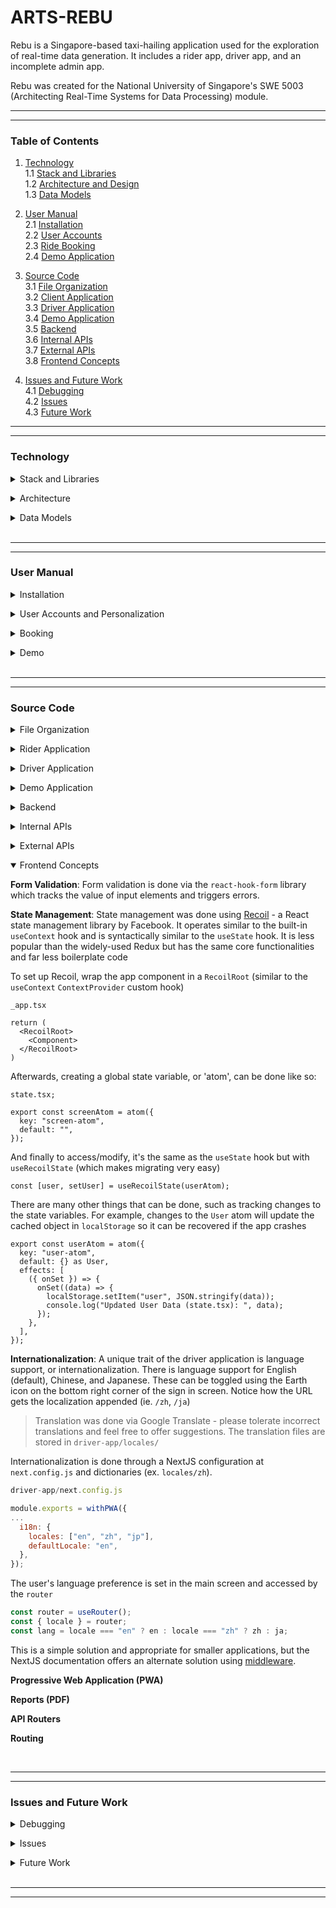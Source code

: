 <!-- Template: https://github.com/mvllow/next-pwa-template -->
<!-- Backend: https://www.youtube.com/watch?v=5PdEmeopJVQ -->

# ARTS-REBU

Rebu is a Singapore-based taxi-hailing application used for the exploration of real-time data generation. It includes a rider app, driver app, and an incomplete admin app.

Rebu was created for the National University of Singapore's SWE 5003 (Architecting Real-Time Systems for Data Processing) module.

---

---

### Table of Contents

1. [Technology](#technology)
   <br />1.1 [Stack and Libraries](#stack)
   <br />1.2 [Architecture and Design](#architecture)
   <br />1.3 [Data Models](#datamodel)

2. [User Manual](#usermanual)
   <br />2.1 [Installation](#installation)
   <br />2.2 [User Accounts](#accounts)
   <br />2.3 [Ride Booking](#booking)
   <br />2.4 [Demo Application](#demomanual)

3. [Source Code](#sourcecode)
   <br />3.1 [File Organization](#fileorganization)
   <br />3.2 [Client Application](#client)
   <br />3.3 [Driver Application](#driver)
   <br />3.4 [Demo Application](#demo)
   <br />3.5 [Backend](#backend)
   <br />3.6 [Internal APIs](#internalapis)
   <br />3.7 [External APIs](#externalapis)
   <br />3.8 [Frontend Concepts](#frontendconcepts)

4. [Issues and Future Work](#issues)
   <br />4.1 [Debugging](#debugging)
   <br />4.2 [Issues](#issues)
   <br />4.3 [Future Work](#futurework)

---

---

### Technology

<a id="stack"></a>

<details>
  <summary>Stack and Libraries</summary>

<br />**Tech Stack and Tools**

> Frontend: **NextJS** (13.4.1) [May 2023] <br />
> Backend: **Spring Boot** (3.0.6) [April 2023] <br />
> Real-Time Data: **Kafka** (3.0.7) [May 2023] <br />
> Batch Data: **MongoDB** <br />

<br />**Frontend Libraries**

Abstraction was generally avoided unless it was necessary or greatly reduced the amount of boilerplate code (for the sake of maintainability). Library selection is based off reputability according to number of installations (refer to the NPM Trends website) and TypeScript support

> Form Validation: `@hookform/resolvers`, `react-hook-form` <br />
> PDF Reports: `@progress/kendo-react-pdf` <br />
> Maps: `@react-gogle-maps/api`, `@googlemaps/markerclusterer` <br />
> Styling: `tailwindcss` <br />
> State Management: `recoil` <br />
> API Routing: `axios` <br />
> Websockets: `sockjs-client`, `stompjs` <br />
> PWA: `next-pwa`

<br />**Backend Libraries**

> Websockets: `spring-boot-starter-websocket`, `sockjs-client`, `stomp-websocket` <br />
> Real-Time Data: `spring-kafka` <br />
> Data Modelling: `lombok` <br />
> JSON Parsing: `gson`

<br />**External APIs**

The Fleet Management System (FMS) simulates taxi location by pulling taxi availability from the Singapore Government's open data API. This API returns a list of all available public taxis in the country and updates every 30 seconds

> Maps: **Google Maps API** (v3) <br />
> Fleet Management: **Taxi Availability API** (data.gov.sg)

  <br />

</details>

<a id="architecture"></a>

<details>
  <summary>Architecture</summary>

The architecture is event-based where each frontend application communicates with the backend through endpoints. The backend relays stream data back to the frontend via web sockets

</details>

<a id="datamodel"></a>

<details>
  <summary>Data Models</summary>

There are 5 MongoDB tables and 4 stream data models:

**MongoDB Models** (Batch Data)

These can be found in the backend through their respective folders

```js
Booking
  bookingID: integer
  messageSubmitedTime: long (ms since epoch)
  messageReceivedTime: long (ms since epoch)
  customerID: integer
  customerName: string
  phoneNumber: integer
  pickUpLocation: Location
  pickUpTime: long (ms since epoch)
  dropLocation: Location
  taxiType: 'regular' | 'plus'
  fareType: 'metered' | 'fixed'
  fare: string
  eta: integer (seconds) (unused)
  status: 'requested' | 'dispatched' | 'cancelled' | 'completed'
  driverID: integer
  sno: integer
  distance: float (meters)
  paymentMethod: string (cash or card number)
  dropTime: long (ms since epoch)
```

```js
Customer
  customerID: integer
  customerName: string
  memberCategory: string (unused)
  age: integer
  gender: string
  amountSpent: double (unused)
  address: string
  city: string (unused)
  countryCode: string (unused)
  contactTitle: string
  phoneNumber: integer
  email: string
  password: string
  phoneCountryCode: integer
  home: Location
  work: Location
  savedLocations: Location[]
  paymentMethods: []
    cardHolder: string
    cardNumber: long
    expiryDate: integer
    cvv: integer
    defaultPaymentMethod: boolean
```

```js
Location (subclass for Customer and Booking)
placeID: string (cachable key from Google Maps API) (unused)
lat: float
lng: float
postcode: string
address: string
placeName: string
```

```js
Driver;
driverID: integer;
driverName: string;
phoneNumber: integer;
rating: double;
```

```js
Review
  reviewID: integer (ID)
  customerID: integer
  driverID: integer
  messageReceivedTime: long (ms since epoch)
  rating: integer (1 to 5)
  reviewBody: string
  areasOfImprovement:
    cleanliness: boolean
    politeness: boolean
    punctuality: boolean
    bookingProcess: boolean
    waitTime: boolean
```

```js
Taxi;
sno: integer(ID);
taxiNumber: string;
taxiType: "plus" | "regular";
tmdtid: string;
taxiFeature: taxiMakeModel: string;
taxiPassengerCapacity: integer;
taxiColor: string;
registeredDrivers: [](unused);
driverID: integer;
driverName: string;
driverPhone: integer;
```

<i>\*sno = serial number; tmdtid may be a better key for auto-incrementing</i>

**Kafka Models** (Stream Data)

These are defined in the Kafka folder under `Kafka/models/`

```js
BookingEvent;
customerID: integer;
customerName: string;
phoneNumber: string;
taxiType: string;
fareType: string;
fare: double;
distance: double;
paymentMethod: string;
eta: double;
pickUpLocation: Location;
dropLocation: Location;
```

```js
DispatchEvent;
customerID: integer;
customerName: string;
customerPhoneNumber: integer;
status: string;
tmdtid: integer;
taxiNumber: string;
taxiPassengerCapacity: integer;
taxiMakeModel: string;
taxiColor: string;
driverID: integer;
driverName: string;
driverPhoneNumber: integer;
sno: integer;
rating: double;
```

```js
TaxiLocatorEvent;
tmdtid: integer;
driverID: integer;
taxiNumber: string;
availabilityStatus: boolean;
currentPosition: lat: float;
lng: float;
```

```js
ChatEvent
  recipientID: string ('d' + driverID or 'c' + customerID)
  type: string
  body: string
```

</details>

<br />

---

---

<a id="sourcecode"></a>

<a id="usermanual"></a>

### User Manual

<a id="installation"></a>

<details>
  <summary>Installation</summary>

This is a brief installation guide - refer to the detailed installation guide for help

**Pre-requisites**

- NPM, Node
- JDK
- VSCode
- Google Maps API Key
- Stub Data for Driver and Taxis

**Quick Guide**

1. Clone the project: `git clone https://github.com/suriarasai/ARTS-REBU.git`
2. Run `npm install` on the `customer-app`, `driver-app`, and `demo-app` (try running `npm run dev` on the `demo-app` to see if it renders)
3. Add `.env.local` into the root directory of each of the above apps and populate it with `NEXT_PUBLIC_GOOGLE_MAPS_API_KEY=[APIKEY]`
4. Configure the MongoDB connection by creating `.env` at `src/main/resources/.env` with the following:

```java
MONGO_DATABASE="rebu"
MONGO_USER=""
MONGO_PASSWORD=""
MONGO_CLUSTER="localhost:27017"
```

5. Install Kafka and configure the environment variables. Restart the PC if necessary
6. Start the Zookeeper server via PowerShell. Point the following command at where Kafka was installed

```java
zookeeper-server-start.bat D:\\kafka\\config\\zookeeper.properties
```

7. Start the Kafka server in a new PowerShell terminal (mind the path):

```java
kafka-server-start.bat D:\\kafka\\config\\server.properties
```

8. Install MongoDB Community Server with MongoDB Compass
9. Using MongoDB Compass, create a new database, `rebu`, and add 5 empty collections: `Booking`, `Customer`, `Driver`, `Review`, and `Taxi`
10. Import the stub data into the `Driver` and `Taxi` collections
11. Run the main Java method, `src/main/java/com/rebu/RebuApplication.java`, using the play button on the top right
12. Run `npm run dev` on the remaining apps (`customer-app` and `driver-app`) then open `localhost:3000` (and 3001, 3002)
13. Optional: Install the customer application as a PWA using the icon in the browser's search bar

</details>

<a id="accounts"></a>

<details>
  <summary>User Accounts and Personalization</summary>
  
  <br />

**Registration**: The landing screen on startup is sign-in or register screen. Enter a phone number and if it's not recognized, then the user will be routed through the registration process. Bypass the OTP screen by clicking the next button then fill in the account details

\*Note: Do not enter any real passwords as there's no encryption on the passwords - they're stored as-inputted

**Sign In**: Sign in can be completed via phone number or email/password. Upon successfully signing in, the user data is cached in `localstorage` so refreshing the page or closing and re-opening the application will not prompt the user to sign-in again

**Account Settings**: Account settings can be modified through the settings screen by clicking on the user profile at the top. Modify the desired fields and press the save button

**Payment Methods**: Payment methods can be accessed through the settings screen. From here, users can add a card, change the default card, and remove a card

**Saved Locations**: Users can also optionally add saved locations to make searching for locations quicker. It is possible to set a `Home` and `Work` location, as well as a general list of favourited locations. Add a location using the autocomplete search bar at the top of the screen and click on the suggested address to register the change

</details>

<a id="booking"></a>

<details>
  <summary>Booking</summary>
  
<br />

**Map Interface**: Upon landing on the map screen, the user will be able to see markers of saved locations (if applicable), nearby taxi stands, and the user's current location. The 2 buttons on the right side of the screen are used for toggling points of interest, or for panning to the user's location

**Inputting Origin and Destination Locations**: There are 3 options for location input:

1. Entering an address into the autocomplete search bar
2. Clicking on a saved location in the expanded search UI
3. Selecting the 'Choose Location on the Map' option in the expanded search UI

Once the destination address is inputted, a confirmation button will appear to start the booking process. Leaving the origin address blank will default it to the user's current location

**Taxi Selection**: There are 2 taxi types - `regular` and `plus`, which differ in fare and number of seats. Users can view the origin/destination locations, select their desired taxi type, and edit the payment method before confirming the trip.

> \*Note: Before confirming the trip, the user should sign into the driver application. Hover over a nearby taxi on the customer application to see the corresponding driver ID and sign into that driver's account then wait on the trips screen before confirming on the customer application. <span style="color:red">This must be done within 30 seconds</span> from the time of confirming the route to confirming the taxi selection. This is because the nearby taxis are computed in real-time and refreshed every 30 seconds (around the <span style="color:red">:15 and :45 second mark</span>). A good way to time it is to open the computer or online clock and start around the :22 or :50 second point to guarentee getting up-to-date information on which drivers are nearby (booking events are only sent to the nearest 6 drivers)

**Matching**: Users will wait at this screen until a nearby driver approves the booking request. Users can cancel at any time using the red button on the top left of the screen

\*Note: Clicking on the magnifying glass icon will mock a driver and begin the trip

**Live Trip**: Once a taxi is dispatched, users will be given the taxi/driver information, estimated arrival time (ETA), and projected route the taxi driver will take. There will be 2 notifications when the driver is approaching the pickup location and after they arrive.

Once the taxi arrives at the user location, they will wait and confirm the pickup, then move toward the destination. At this stage, the user is given the option to submit a rating of the trip

\*Note: The chat/call buttons have no functionality

**Arrival**: On arrival, the user is given options to review the receipt and to rate the trip. The receipt may be accessed in the trip history screen, and can be downloaded as a PDF file.

\*Note: The print and share buttons do not have functionality for the receipt

</details>

<a id="demomanual"></a>

<details>
  <summary>Demo</summary>
  
  The demo application is an incomplete work that attempted to create a visual simulation engine that continuously generates stream data and renders it into a map interface. The implemented features are listed:

**(Route) Optimization**: This is a showcase of the Google Maps Routes API which returns a traffic-aware route between 2 locations. Users can drag and drop either of the origin/destination markers to re-compute the route. A traffic layer is also available to show country-wide traffic conditions. The top left panel displays the trip distance and time.

**(Fare) Calculation**: This is a quote engine that estimates the fare based on the time, origin, destination, and taxi type. It shows a fare breakdown upon computation

**(Matching) Visualizer**: This tool features a mocked user marker that can be dragged around the map. Upon releasing the marker at a desired location, the system will compute the nearest taxis and which ones are matched to the rider. The different marker colors indicate the taxi type and the large red circle represents the search radius. Clicking on any of the markers will open it with information on its coordinates, distance, and ETA

**(Trips) Generator**: This tool generates booking requests every second. Requested trips are randomly dispatched with a 50% chance, and dispatched trips are randomly completed (and removed) with a 20% chance, every second

**(Simulation) Interface**: This shows the location of all the taxis in Singapore through various tools such as sparse/dense clustering, heatmaps, and a traffic layer. There is also an incomplete geo-fencing tool that renders a reshapable square onto the map. This is intended to be used to filter the data streams based on the coordinates contained inside the shape. Hovering over any of the individual taxi markers will generate an infowindow on the taxi/driver information (this requires the server to be running)

</details>

<br />

---

---

### Source Code

<a id="fileorganization"></a>

<details>
  <summary>File Organization</summary>
  
**High-level overview**

```
| customer-app/ (Rider app frontend)
| data-models/ (Documentation on API I/O)
| demo-app/ (Demo app frontend w/WIP Simulator)
| driver-app/ (Driver app frontend)
| src/ (Backend)
```

**General Frontend Setup**

```
| api/ (API configuration)
| components/ (Components that render onto the pages)
| pages/ (Pages to be routed to)
| styles/
| - globals.css (Global styling)
| - maps.json (Styling for Google Maps interface)
| constants.tsx (Constant values)
| server.tsx (API router)
| state.tsx (Global state accessors via Recoil)
| types.tsx (Custom types for TypeScript)
```

**Backend Setup**

The backend code is primarily data classes for storing data in MongoDB. The `resources/` folder also contains configuration for the MongoDB and Kafka connections

```
src/main/java/com/rebu
| Booking/
| config/ (Web socket configuration)
| Customer/
| Driver/
| Kafka/
| - Models/ (Stream data models)
| Review/
| Taxi/
| RebuApplication.java
```

Each data class follows the MVC (Model, View, Controller) structure. For example, the `Customer` folder:

```
Customer
| Customer.java (Main data class)
| CustomerController.java (API routing)
| CustomerRepository.java (Custom queries)
| CustomerService.java (Data processing)
| HelperClasses.java (Custom data objects that comprise Customer.java)
```

</details>

<a id="client"></a>

<details>
  <summary>Rider Application</summary>

This section will go overview each of the functional requirements. Optional features (section 3.4) were not implemented

```
customer-app/pages/
| accountSettings.tsx (Account Settings)
| activity.tsx (Trip History)
| home.tsx (Home Screen after sign-in)
| index.tsx (Sign In)
| managePayment.tsx (Payment Methods)
| map.tsx (Map Interface)
| notifications.tsx (Placeholder screen)
| registration.tsx (Registration)
| rewardPoints.tsx (Placeholder screen)
| savedPlaces.tsx (Manage Saved Places)
| settings.tsx (Settings)
```

```
customer-app/components/
| account/ (Account-related components, ex. forms)
| Map/ (Booking components)
| payment/ (Payment components)
| ui/ (Re-used components, ex. nav bar, buffer screens)
```

**3.3.1-2 User Registration and Login**

- `pages/index.tsx`
- `pages/registration`
- `components/account/`

The UI component consists of the login screen (by phone or by email) and the registration screen. Below is the general process:

1. User inputs their phone number. If the number is recognized, they will be signed in, otherwise the user will be routed to the registration process. Form validation will be covered in the [frontend concepts](#frontendconcepts) section
2. (Skip the OTP screen by pressing the next button)

<br />

**3.3.3 Display Profile**

- `pages/settings.tsx`
- `pages/accountSettings.tsx`

Account settings re-use the registration form components to modify account information. Except, since the user information is already known, the `accountSettings` page is able to pre-populate the form elements so that users can directly change the field they want rather than update the entire form.

**3.3.4 Book Taxi**

- `pages/map.tsx`
- `components/Map/TripScreens/`

The booking process follows:

1. **Location input** (via search, saved location, or map click): Once the destination location is inputted, a button will appear to confirm the trip. A blank origin location will default to the user's current location
2. **Taxi selection and payment method**: Several processes occur at this screen:

- 6 nearby taxis are rendered and this data comes from the Singapore Government's Taxi Availability API
- Taxi ETA for each taxi type is calculated based on the nearby taxis in range
- A traffic-aware, optimized route is rendered from the origin to destination locations. This API also returns the trip duration/distance
- Fare calculation for each taxi type

3. **Matching**: Waiting for a nearby driver to accept the booking request. <span style="color: red">For demonstration purposes, it is possible to bypass the matching process by clicking on the magnifying glass icon</span>
4. **Live trip**: Step-by-step:

- Driver approves the trip and is dispatched. Driver, taxi, and ETA information are sent to the customer
- Driver streams their location to the customer throughout the journey. This causes the taxi marker to move based on the taxi locator stream events
- Taxi ETA is updated every minute. At 1 and 0 minutes remaining, there are proximity notifications reminding clients to get ready or board the taxi
- On arrival to the customer's location, the pickup is confirmed by the driver and the taxi starts moving toward the destination. The customer is given the option to rate the trip

5. **Arrival**: After the driver confirms the dropoff, the trip is considered complete and the customer can view the trip receipt (and download it) and rate the trip before returning to the main booking screen

**3.3.5 Make a Payment**

- `pages/managePayment.tsx`
- `components/payment/`

The default payment method is cash, but users may add payment cards through the manage payments screen. There are also options to remove payment methods and change the default payment method

**3.3.6 <del>Route Choices</del>**

There are no route choices, but the customer is provided a traffic-optimized route and is able to track the taxi throughout the journey

**3.3.7 View Trip History**

- `pages/activity.tsx`

This feature queries booking events by the user's ID and renders by time and trip status (ex. completed/cancelled)

**3.3.8 Places of Interest**

- Frontend: `components/Map/Controls/buttons.tsx (TogglePOI)`
- Styling: `styles/maps.json`
- Logic: `components/Map/utils/poi.tsx`

Places of interest are toggled by updating the map's `styles` property.

**3.3.9 Print Receipts**

- `components/Map/TripScreens/Arrival/Receipt.tsx`

Receipts are shown upon ride completion or by clicking on a trip in the trip history UI. The inputs to this function is the bookingID, which is used to get trip, driver, and taxi information

The receipt can be downloaded as a PDF. This is done via the `@progress/kendo-react-pdf` library which reads the DOM to generate a PDF

**3.3.10 Driver Review**

- `components/Map/TripScreens/Arrival/Rating.tsx`

The rating form appears during the live trip and arrival screens. Users can rate the driver (1-5) and offer suggestions from a multi-select list of common criticisms and/or text field.

The form submission is sent to the MongoDB database in the `Reviews` table. The driverID is automatically reported but the submitted rating does not update the driver's overall rating

**3.3.11 <del>Notifications Feature</del>**

The notifications are limited to the taxi proximity notifications that trigger based on the estimated arrival time to the customer's location.

**3.4.1 <del>In-app Chat and Calling</del>**

**3.4.2 <del>Emergency SOS</del>**

**3.4.3 <del>Share Ride</del>**

**3.4.4 <del>Interactive Map</del>**

**3.4.5 <del>Track Driver</del>**

**3.4.6 <del>View Proposed Fare Table</del>**

</details>

<a id="driver"></a>

<details>
  <summary>Driver Application</summary>
  
  The `driver-app` is a very simple application for producing/consuming stream events. Refer to [Frontend Concepts](#frontendconcepts) for internationalization

**Sign In**: The sign-in page is the first page and the only required field is the driverID. Enter an integer from 1 to 3000. The selected driver will correspond with the index in the stub data

Driver information can be viewed at the settings screen, as well as the option to sign out. It is impossible to modify the driver data from within the application.

Note: Unlike the customer application, the driver data is not actively cached and restored on page refresh. Therefore, refreshing the application at any point may cause the application to crash, at which point the best solution is to either reopen the app or sign out and sign in again

**Trips**: The booking lifecycle is as follows:

1. The driver waits at the `Trips` screen for a booking request (they only listen to nearby requests). Once a request appears, they can view the booking information and approve the request (thereby sending a dispatch event to the customer that contains the driver/taxi information)
2. The driver is routed to the `Maps` screen where the routes to the user and destination are calculated
3. After pressing the confirm route button, the driver will start moving toward the client and continuously stream their location
4. On arrival, the driver will send an arrival event (via the chat stream), pause and wait for the customer to board
5. Once boarded, the driver will confirm the pickup and proceed toward the destination
6. Once at the destination, the driver will confirm the dropoff via another message on the chat stream, then stop sharing their location

- At any time, if the customer cancels, the driver will receive a cancellation event through the chat stream which will cease their movement and remove the route polylines from the map

</details>

<a id="demo"></a>

<details>
  <summary>Demo Application</summary>

The purpose of the demo application is to serve as a playground to demonstrate backend processes and attempt to simulate driver-customer interactions. It runs independently and does not require the backend to be operating

<br />**(Fare) Fare Calculator**

This tool computes the fixed fare between 2 locations. The inputs are:

- Taxi Type (regular/plus)
- Pickup Time (regular/peak/night)
- Origin Location Postcode
- Destination Location Postcode
- Distance (auto-calculated)

The fare calculation, `components/fareCalculator/computeFare.tsx`, is based on [LTA's](https://www.lta.gov.sg/content/ltagov/en/getting_around/taxis_private_hire_cars/taxi_fares_payment_methods.html) and considers the following:

|                          | Base           | Plus Type       | Peak Period       | Night Time        |
| ------------------------ | -------------- | --------------- | ----------------- | ----------------- |
| Base Fare                | $2             | +$1             | +$2               |
| Minimum Fare             | $5             | +$2             |
| Distance-based Unit Fare | $0.25 per 400m | +$0.09 per 400m |
| Peak Periods             |                |                 | +25% metered fare | +50% metered fare |
| Location Surcharge\*     | $3 to $7       |
| Temporary Surcharge      | $0.02 per km   |
| Booking Fee              | $2.3           | +$1.2           | +$2.3             | +$2               |
| Cancellation Fee         | $2             | +$2             | +$4               | +$1               |

<i>\*Location surcharge is based on both origin and destination postcodes. Rates are stored in the `locationSurchageMap` variable, in the same file as the calculator</i>

<br />**(Routes) Route Optimization**

Google Maps offers an [advanced route API](https://developers.google.com/maps/documentation/routes/overview) that returns a traffic-aware route (ie. list of coordinates), trip distance, and trip duration.

How to Use: Drag and drop either of the origin/destination markers around the map

Note: This API is fairly expensive at [$0.015 USD per request](https://developers.google.com/maps/documentation/routes/usage-and-billing) because it returns traffic conditions

<br />**(Matching) Matching and Taxi ETA**

This tool helps visualize the matching process:

1. Retrieve the locations of all available taxis in Singapore (ie. a list of coordinates)
2. Assign driver IDs (and taxi IDs, assuming they're the same) to each taxi according to the index at which they're returned
3. Compute which ones are closest to the customer via straight-line lat/lng difference
4. Simulation: While rendering the nearby taxi markers, randomly assign 50% of the markers to be red (ie. plus type) or yellow (ie. regular type). In the customer application, each taxiID is querried to determine the taxi type, but this step is mocked for the demo app
5. Click on any of the taxi markers to view the straight line distance and estimated arrival time. The distance in meters is approximated by multiplying the lat/lng difference by 111190. ETA is also estimated by multiplying the distance by a certain factor

- Taxi ETA for a certain taxi type is computed as the average ETA of that specific taxi type within the 6 nearest taxis

How to use: Drag and drop the user marker to anywhere on the map (including the ocean!). The nearby taxis are re-calculated to determine the new matching

<br />**(Simulation) Visualization Tools**: This map interface demonstrates several tools offered by the Google Maps API:

- K-Means clustering (sparse, dense, none): groups taxis together and show the cluster sizes. Note that the 'none' option is very taxing because it's rendering around 1500-3000 markers onto the map. The total number of taxis can be found by zooming out (until the entire country is visible) as the cluster count changes based on zoom level
- Traffic layer: shows traffic conditions
- Heat map: Similar to clustering but uses a color scale to measure taxi density rather than clusters and numbers
- Geo-fencing: This generates a rectangle that can be moved around and reshaped. Its purpose is to visually filter stream data based on coordinates located inside the shape. However, no logic has been added to this tool

Hovering over any taxi marker will create an infoWindow that shows the taxi/driver information (again, assuming the driverID and taxiID are equal). This is the only database dependency that the demo-app has - all other features will run properly without the Kafka, Mongo, or Spring Boot servers

<br />**(Trips) Data Generator**

This last tool simulates data streams by randomly generating booking events. Every second:

- A random booking event is created with an auto-incrementing booking ID and randomly selected customerID (selection without replacement). The pickup/dropoff locations are randomly selected from a list of Singapore street addresses (n=3910) (`demo-app/public/resources/addresses.json`) that can be geocoded into coordinates and placed onto a map
- With a 50% chance, any of the requested bookings will be matched with a driverID and taxiID (selection without replacement)
- With a 20% chance, any of the dispatched bookings will be completed and removed from the table

Next steps:

- Match bookings with nearby drivers as opposed to random drivers
- Connect the data generator to the map interface, iteratively add booking event markers (geocode pickup locations to coordinates), and draw lines between matched bookings/drivers
- Track completed trips and set up real-time dashboards that track where demand is the highest, revenue per region, etc. and implement geofencing to filter the analytics

</details>

<a id="backend"></a>

<details>
  <summary>Backend</summary>
The case study specifies several applications in section 3.5. The most important ones are the Taxi Booking System (TBS), which controls the booking and dispatch events, and the Fleet Management System, which monitors the taxi locations. The remaining application systems were either not focused on or implemented

<br />

**3.5.1 Taxi Booking System (TBS)**: The TBS (`kafka/`) is responsible for routing booking and dispatch events from the customer and driver. Incoming events are sent to the Kafka server. The TBS also actively listens to the Kafka stream to detect changes, and all changes are console logged then sent to their respective web socket before being delivered to the consumer.

For example, a normal trip would follow:

1. Customer produces a booking event. Backend sends it to Kafka and it's added to a stream
2. The stream has changed so the websocket computes nearby drivers and sends this booking event to them (ie. nearby drivers)
3. The driver app consumes the message and sends a dispatch event. A similar flow ensues where the dispatch event is sent to Kafka, a listener picks up on the change, then sends the information to the customer via web socket

**3.5.2 Fleet Management System (FMS)**: The FMS is mocked using the Singapore Government's [Taxi Availability API](https://data.gov.sg/dataset/taxi-availability?view_id=5ad2510e-6b51-4ffe-9504-6661061a708c&resource_id=9d217820-1350-4032-a7a3-3cd83e222eb7) which returns the location of all of LTA's available taxis in Singapore at any given time. The response is in the form of a geojson object, containing list of LngLat coordinates. This list of taxis is indexed to simulate driverID and taxiIDs (ex. first coordinate pair in the list represents taxiID=1, driverID=1).

The FMS also tracks taxi location during trips. Taxis will constantly stream their location via the `taxiLocatorEvent` and the FMS will make this information available to the customer through a web socket.

**3.5.3 <del>Geographical Positioning System (GPS)</del>**:
Instead of a GPS system, the current system uses the built-in location tracker. For example, this is how the user's current location is retrieved when the map interface loads:

```js
navigator.geolocation.getCurrentPosition((position) => {
  const coords = {
    lat: position.coords.latitude,
    lng: position.coords.longitude,
  };
  const currentLocation = new google.maps.LatLng(coords);
});
```

**3.5.4 <del>Customer Relationship Management System (CRM)</del>**: A separate UI can be created to serve as a CRM where customers are retrieved by their customerID. The latest booking requests associated with the customer could also be retrieved using the customerID

**3.5.5 <del>Messaging Gateway</del>**:

**3.5.6 <del>Financial System (FS)</del>**:

**3.5.7 <del>Payment Gateway</del>**:

</details>

<a id="internalapis"></a>

<details>
<summary>Internal APIs</summary>

Internal APIs refer to the `MongoDB` and `Kafka` CRUD operations. For data models, refer to the [Data Models](#datamodel) section

Sample models can be found in the `data-models/internal-apis/` folder

</details>

<a id="externalapis"></a>

<details>
<summary>External APIs</summary>

External APIs refer to the `Google Maps` and `Taxi Availability` APIs

Sample models can be found in the `data-models/external-apis/` folder

</details>

<a id="frontendconcepts"></a>

<details open>
  <summary>Frontend Concepts</summary>
  
**Form Validation**: Form validation is done via the `react-hook-form` library which tracks the value of input elements and triggers errors. 

**State Management**: State management was done using [Recoil](https://recoiljs.org/) - a React state management library by Facebook. It operates similar to the built-in `useContext` hook and is syntactically similar to the `useState` hook. It is less popular than the widely-used Redux but has the same core functionalities and far less boilerplate code

To set up Recoil, wrap the app component in a `RecoilRoot` (similar to the `useContext` `ContextProvider` custom hook)

```tsx
_app.tsx

return (
  <RecoilRoot>
    <Component>
  </RecoilRoot>
)
```

Afterwards, creating a global state variable, or 'atom', can be done like so:

```tsx
state.tsx;

export const screenAtom = atom({
  key: "screen-atom",
  default: "",
});
```

And finally to access/modify, it's the same as the `useState` hook but with `useRecoilState` (which makes migrating very easy)

```tsx
const [user, setUser] = useRecoilState(userAtom);
```

There are many other things that can be done, such as tracking changes to the state variables. For example, changes to the `User` atom will update the cached object in `localStorage` so it can be recovered if the app crashes

```tsx
export const userAtom = atom({
  key: "user-atom",
  default: {} as User,
  effects: [
    ({ onSet }) => {
      onSet((data) => {
        localStorage.setItem("user", JSON.stringify(data));
        console.log("Updated User Data (state.tsx): ", data);
      });
    },
  ],
});
```

**Internationalization**: A unique trait of the driver application is language support, or internationalization. There is language support for English (default), Chinese, and Japanese. These can be toggled using the Earth icon on the bottom right corner of the sign in screen. Notice how the URL gets the localization appended (ie. `/zh`, `/ja`)

> Translation was done via Google Translate - please tolerate incorrect translations and feel free to offer suggestions. The translation files are stored in `driver-app/locales/`

Internationalization is done through a NextJS configuration at `next.config.js` and dictionaries (ex. `locales/zh`).

```js
driver-app/next.config.js

module.exports = withPWA({
...
  i18n: {
    locales: ["en", "zh", "jp"],
    defaultLocale: "en",
  },
});
```

The user's language preference is set in the main screen and accessed by the `router`

```js
const router = useRouter();
const { locale } = router;
const lang = locale === "en" ? en : locale === "zh" ? zh : ja;
```

This is a simple solution and appropriate for smaller applications, but the NextJS documentation offers an alternate solution using [middleware](https://nextjs.org/docs/app/building-your-application/routing/internationalization).

**Progressive Web Application (PWA)**

**Reports (PDF)**

**API Routers**

**Routing**

</details>

<br />

---

---

<a id="issues"></a>

### Issues and Future Work

<a id="debugging"></a>

<details>
  <summary>Debugging</summary>
  Remember to check the terminal or do inspect element on the webpage!

  <br />
  
  **First Aid**: 
  
  * Refresh the page using `Ctrl+R`. This clears all the state variables, including global ones, but does not clear cached values in `localstorage`
  * Close and re-open the app
  * Kill the terminals and restart them (backend, frontend, Kafka)
  
  **Frontend**:
  
  * Markers/components are not rendering: Refresh the page and inspect element for errors. This may happen because actions were performed that caused a re-render before the map finished loading 
  * `Google is not defined`: This happens when trying to access the google namespace (ex. google.maps.Map) before the JS loader has finished loading google. It's the same as trying to access an object before declaring it so this process must be somehow delayed. For example, declaring it as null and assigning its value in a callback function after the map is loaded
  * `Socket connection has not been closed`: This happens mostly in development when a page is refreshed while the socket is active. Ensure there's a listener in the socket's useEffect connection for cleanup (ie. disconnection) and refresh the screen
  * Google Maps API not loading: The API key may expire or not have the user's IP/domain whitelisted. Confirm with the administrator that the API key is up to date and configured properly
  * Google Maps API crashing: If a directions/routes/geocoding/autocomplete API request fails, it may be because either of the inputted locations are invalid. Check the detailed response object via inspect element and choose a new location input to see if this resolves the issue

**Backend**: Since the majority of the logic is contaied in the frontend, the backend tends to crash infrequently. Most of the time, it's because data being sent to the backend is in an incorrect format and in this case, it will be helpful to use Postman to test the endpoints

</details>

<a id="issues"></a>

<details>
  <summary>Issues</summary>

  <br />

**Retrieving Place Names from Google Maps**: The autocomplete search bar currently returns the address of a location rather than the place name. This is because not every location on Google Maps has a corresponding place name, so the response data model is inconsistent. For example, setting a location by map click would return the address at that specific coordinate rather than search for the nearest point of interest.

**Isolating Logic to Backend**: A major issue is that Rebu's logic is primarily stored on the frontend (ie. presentation layer). For example, the fare calculation and external API calls to Google Maps. In production, this is a security risk as frontend code is not as secure as the backend code

**Error Handling**: Rebu's event-based architecture is heavily reliant on API calls, which implies a demand for error handling. For example, using NextJS's [Error Boundary](https://react.dev/reference/react/Component#catching-rendering-errors-with-an-error-boundary) custom hook or even simple `try... catch...` statements.

**TypeScript: Type-hinting**: Using `any` types is generally a bad practice as it defeats the purpose of type hinting. However, it may also be difficult to identify a variable's type, especially if it comes from an external library. For example, a Google Map interface has the `google.maps.Map` type while a React useState setter uses `React.Dispatch<React.SetStateAction<[Type]>>`. Therefore, it is important to ensure the frontend libraries are TypeScript-compatible (which is normally indicated by a `@types/[library]` package in the `package.json` file)

**Theme Provider**: Originally the dark theme was meant to be an experiment that would be reverted later on, but it became embedded into the design and unfortunately not in a way that could be easily changed. A theme provider should be implemented to toggle between light and dark modes as well as consider different types of color blindness

**Styling**: The styling is Tailwind-based so while better than pure CSS, it still grew to be very redundant and difficult to maintain. External libraries could be considered such as MaterialUI, for styling purposes. The in-line styling can also be analyzed to see which ones can be merged and reused as custom CSS classes

</details>

<a id="futurework"></a>

<details>
  <summary>Future Work</summary>

  <br />

**Unit/Integration Testing**: Tying in with the need for error handling, unit testing is an important part of development for catching errors in development. This is especially applicable for Rebu which has scaled in size and become convoluted with 3 frontend applications. For example, changing a single key name in the backend (ex. tmdtid) can lead to crashes in another application or component rather than the intended target.

**TypeScript: OOP**: TypeScript provides tools for object-orientated programming. Rebu uses this in the demo app to represent booking objects, but this concept can be extended to all custom objects like booking, dispatch, chat, and taxi locator events to reduce redundant code

**Simulation**: The current simulation is incomplete as the event generator and map interface are still separate. More work must also be done on the event generator as drivers are randomly matched to customers. Instead, only nearby drivers should be considered for matching

**Analytics**: The demo application provides an interface for creating dashboards of the stream data. One tool of interest is the `Simulation` UI's `Geofencing` tool which generates a draggable and adjustable rectangle on the map. [This example](https://developers.google.com/maps/documentation/javascript/examples/poly-containsLocation) shows how shapes can be used for geofencing via the `containsLocation([latLng])` method, to detect whether a coordinate is contained within the geofenced region. This can be used to filter the data stream and gather analytics in a specific area

**Driver App - Reading Streams from Beginning**: Currently driver application only reads messages when they are waiting on the trip UI. If they leave the screen, they will lose access to the pending booking requests. Instead, the WebSocket should be open for as long as the driver's status is 'available' - or rather, as soon as they log in, so that the driver can see all available booking requests

**KafkaJS**: Kafka has several npm libraries that can integrate with Kafka to produce/consume events. [KafkaJS](https://www.npmjs.com/package/kafkajs#getting-started) is one of the more popular examples. Incorporating this library would require using a NodeJS backend but eliminates the need for a WebSocket between NextJS and the existing Spring Boot backend

**kSQL**: Kafka has a real-time database known as [kSQL](https://www.confluent.io/blog/ksql-streaming-sql-for-apache-kafka/) which is very helpful for filtering stream data. This is particularly useful for private communication between a matched driver and their client, and for removing booking stream events once a driver accepts (to prevent double bookings)

**MongoDB Connector**: Kafka has a [connector](https://www.mongodb.com/docs/kafka-connector/current/) to MongoDB where stream data can be written to MongoDB. This may be useful for analytics or a better visualization of the data streams

**Buffer Screens**: Certain screens take longer to load, in particular, the map interface. Rebu does use loading screens in many of such pages, but buffer screens can also be implemented for components. For example, the taxi selection component also takes a long time to load so a loading element can be applied to this specific component. NextJS provides a [Suspense](https://nextjs.org/docs/app/building-your-application/routing/loading-ui-and-streaming) component for this purpose

**Chat Stream**: Chat channels between customers and drivers are another application of real-time data. The frontend has icons in the live trip UI as well as an existing chat stream to facilitate this feature. However, the current chat stream is used for sending trip details such as driver arrival and customer trip cancellation so it may need to be remodelled

</details>

<br />

---

---
